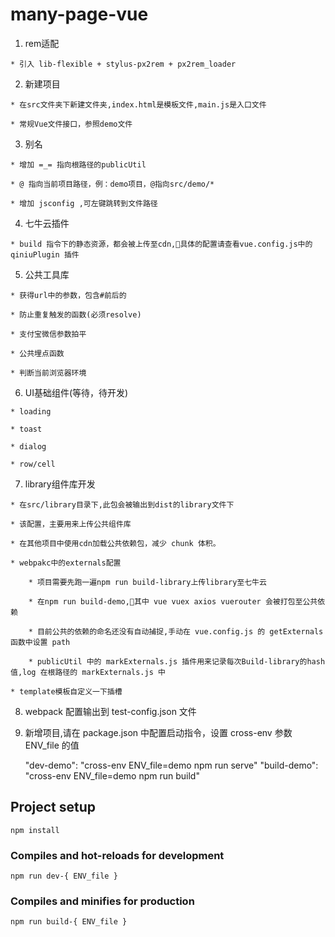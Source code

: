 # many-page-vue
  1. rem适配

    * 引入 lib-flexible + stylus-px2rem + px2rem_loader

  2. 新建项目

    * 在src文件夹下新建文件夹,index.html是模板文件,main.js是入口文件

    * 常规Vue文件接口，参照demo文件

  3. 别名

    * 增加 =_= 指向根路径的publicUtil
    
    * @ 指向当前项目路径，例：demo项目，@指向src/demo/*

    * 增加 jsconfig ,可左键跳转到文件路径

  4. 七牛云插件

    * build 指令下的静态资源，都会被上传至cdn,具体的配置请查看vue.config.js中的 qiniuPlugin 插件

  5. 公共工具库

    * 获得url中的参数，包含#前后的

    * 防止重复触发的函数(必须resolve)

    * 支付宝微信参数拍平

    * 公共埋点函数

    * 判断当前浏览器环境

  6. UI基础组件(等待，待开发)

    * loading

    * toast

    * dialog

    * row/cell

  7. library组件库开发

    * 在src/library目录下,此包会被输出到dist的library文件下

    * 该配置，主要用来上传公共组件库

    * 在其他项目中使用cdn加载公共依赖包，减少 chunk 体积。

    * webpakc中的externals配置
        
        * 项目需要先跑一遍npm run build-library上传library至七牛云

        * 在npm run build-demo,其中 vue vuex axios vuerouter 会被打包至公共依赖

        * 目前公共的依赖的命名还没有自动捕捉,手动在 vue.config.js 的 getExternals 函数中设置 path

        * publicUtil 中的 markExternals.js 插件用来记录每次Build-library的hash值,log 在根路径的 markExternals.js 中

    * template模板自定义一下插槽

  8. webpack 配置输出到 test-config.json 文件

  9. 新增项目,请在 package.json 中配置启动指令，设置 cross-env 参数 ENV_file 的值

      "dev-demo": "cross-env ENV_file=demo npm run serve"
      "build-demo": "cross-env ENV_file=demo npm run build" 
    
    

## Project setup
```
npm install
```

### Compiles and hot-reloads for development
```
npm run dev-{ ENV_file }
```

### Compiles and minifies for production
```
npm run build-{ ENV_file }
```

